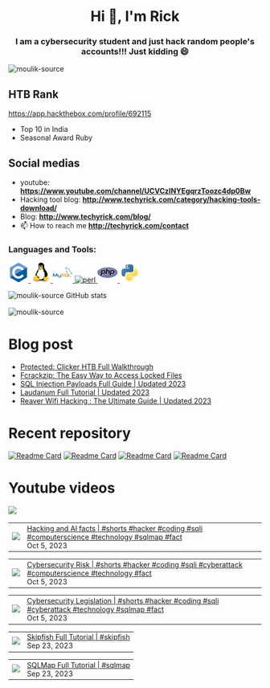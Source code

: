 <h1 align="center">Hi 👋, I'm Rick</h1>
<h3 align="center">I am a cybersecurity student and just hack random people's accounts!!! Just kidding 😄</h3>

<p align="left"> <img src="https://komarev.com/ghpvc/?username=moulik-source&label=Profile%20views&color=0e75b6&style=flat" alt="moulik-source" /> </p> 

## HTB Rank

https://app.hackthebox.com/profile/692115
- Top 10 in India
- Seasonal Award Ruby

## Social medias
- youtube: **https://www.youtube.com/channel/UCVCzINYEgqrzToozc4dp0Bw**
- Hacking tool blog: **http://www.techyrick.com/category/hacking-tools-download/**
- Blog: **http://www.techyrick.com/blog/**
- 📫 How to reach me **http://techyrick.com/contact**


<h3 align="left">Languages and Tools:</h3>
<p align="left"> <a href="https://www.cprogramming.com/" target="_blank"> <img src="https://raw.githubusercontent.com/devicons/devicon/master/icons/c/c-original.svg" alt="c" width="40" height="40"/> </a> <a href="https://www.linux.org/" target="_blank"> <img src="https://raw.githubusercontent.com/devicons/devicon/master/icons/linux/linux-original.svg" alt="linux" width="40" height="40"/> </a> <a href="https://www.mysql.com/" target="_blank"> <img src="https://raw.githubusercontent.com/devicons/devicon/master/icons/mysql/mysql-original-wordmark.svg" alt="mysql" width="40" height="40"/> </a> <a href="https://www.perl.org/" target="_blank"> <img src="https://api.iconify.design/logos-perl.svg" alt="perl" width="40" height="40"/> </a> <a href="https://www.php.net" target="_blank"> <img src="https://raw.githubusercontent.com/devicons/devicon/master/icons/php/php-original.svg" alt="php" width="40" height="40"/> </a> <a href="https://www.python.org" target="_blank"> <img src="https://raw.githubusercontent.com/devicons/devicon/master/icons/python/python-original.svg" alt="python" width="40" height="40"/> </a> </p>



![moulik-source GitHub stats](https://github-readme-stats.vercel.app/api?username=moulik-source&show_icons=true&theme=vision-friendly-dark)

<p><img align="center" src="https://github-readme-streak-stats.herokuapp.com/?user=moulik-source&theme=vision-friendly-dark" alt="moulik-source" /></p>

# Blog post
<!-- BLOG-POST-LIST:START -->
- [Protected: Clicker HTB Full Walkthrough](https://techyrick.com/clicker-htb/)
- [Fcrackzip: The Easy Way to Access Locked Files](https://techyrick.com/fcrackzip-full-tutorial/)
- [SQL Injection Payloads Full Guide | Updated 2023](https://techyrick.com/sql-injection-payload-tutorial/)
- [Laudanum Full Tutorial | Updated 2023](https://techyrick.com/laudanum-full-tutorial/)
- [Reaver Wifi Hacking : The Ultimate Guide | Updated 2023](https://techyrick.com/reaver-full-tutorial/)
<!-- BLOG-POST-LIST:END -->

# Recent repository 

[![Readme Card](https://github-readme-stats.vercel.app/api/pin/?username=moulik-source&repo=ddos&theme=outrun)](https://github.com/moulik-source/ddos) 
[![Readme Card](https://github-readme-stats.vercel.app/api/pin/?username=moulik-source&repo=port-scan&theme=outrun)](https://github.com/moulik-source/port-scan)
[![Readme Card](https://github-readme-stats.vercel.app/api/pin/?username=moulik-source&repo=moulik-source&theme=outrun)](https://github.com/moulik-source/moulik-source)
[![Readme Card](https://github-readme-stats.vercel.app/api/pin/?username=moulik-source&repo=hashmo&theme=outrun)](https://github.com/moulik-source/hashmo)

# Youtube videos

[<img src="https://img.shields.io/badge/-Subscribe-red?style=for-the-badge&logo=youtube&logoColor=white"/>](https://www.youtube.com/channel/UCVHmOOAGNcLK5k0i7G1gTrQ)

<!-- YOUTUBE:START --><table><tr><td><a href="https://www.youtube.com/watch?v=9WYY7_9soKI"><img width="140px" src="https://i.ytimg.com/vi/9WYY7_9soKI/mqdefault.jpg"></a></td>
<td><a href="https://www.youtube.com/watch?v=9WYY7_9soKI">Hacking and AI facts | #shorts  #hacker #coding #sqli #computerscience #technology #sqlmap #fact</a><br/>Oct 5, 2023</td></tr></table>
<table><tr><td><a href="https://www.youtube.com/watch?v=5fQ0I6tzV0w"><img width="140px" src="https://i.ytimg.com/vi/5fQ0I6tzV0w/mqdefault.jpg"></a></td>
<td><a href="https://www.youtube.com/watch?v=5fQ0I6tzV0w">Cybersecurity Risk | #shorts  #hacker #coding #sqli #cyberattack #computerscience #technology #fact</a><br/>Oct 5, 2023</td></tr></table>
<table><tr><td><a href="https://www.youtube.com/watch?v=e826_ishNfY"><img width="140px" src="https://i.ytimg.com/vi/e826_ishNfY/mqdefault.jpg"></a></td>
<td><a href="https://www.youtube.com/watch?v=e826_ishNfY">Cybersecurity Legislation | #shorts  #hacker #coding #sqli #cyberattack #technology #sqlmap #fact</a><br/>Oct 5, 2023</td></tr></table>
<table><tr><td><a href="https://www.youtube.com/watch?v=Pmyqcj_9yYc"><img width="140px" src="https://i.ytimg.com/vi/Pmyqcj_9yYc/mqdefault.jpg"></a></td>
<td><a href="https://www.youtube.com/watch?v=Pmyqcj_9yYc">Skipfish Full Tutorial | #skipfish</a><br/>Sep 23, 2023</td></tr></table>
<table><tr><td><a href="https://www.youtube.com/watch?v=Rqn5EuhLZHk"><img width="140px" src="https://i.ytimg.com/vi/Rqn5EuhLZHk/mqdefault.jpg"></a></td>
<td><a href="https://www.youtube.com/watch?v=Rqn5EuhLZHk">SQLMap Full Tutorial | #sqlmap</a><br/>Sep 23, 2023</td></tr></table>
<!-- YOUTUBE:END -->

